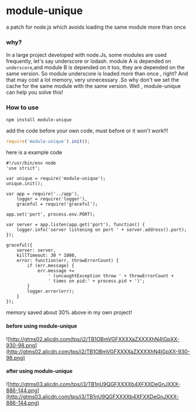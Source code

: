 module-unique
=============

a patch for node.js which avoids loading the same module more than once

### why?
In a large project developed with node.Js, some modules are used frequently, let's say underscore or lodash.
module A is depended on ```underscore```,and module B is depended on it too, they are depended on the same version. 
So module underscore is loaded more than once , right? And that may cost a lot memory, very unnecessary .So why don't 
we set the cache for the same module with the same version. Well , module-unique can help you solve this!

### How to use
```npm install module-unique```

add the code before your own code, must before or it won't work!!!
```js
require('module-unique').init();
```
here is a example code
```
#!/usr/bin/env node
'use strict';

var unique = require('module-unique');
unique.init();

var app = require('../app'),
    logger = require('logger'),
    graceful = require('graceful');

app.set('port', process.env.PORT);

var server = app.listen(app.get('port'), function() {
    logger.info('server listening on port ' + server.address().port);
});

graceful({
    server: server,
    killTimeout: 30 * 1000,
    error: function(err, throwErrorCount) {
        if (err.message) {
            err.message +=
                ' (uncaughtException throw ' + throwErrorCount +
                ' times on pid:' + process.pid + ')';
        }
        logger.error(err);
    }
});
```

memory saved  about 30% above in my own project!


#### before using module-unique
![http://gtms02.alicdn.com/tps/i2/TB1OBmVGFXXXXaZXXXXhN4IGpXX-930-98.png](http://gtms02.alicdn.com/tps/i2/TB1OBmVGFXXXXaZXXXXhN4IGpXX-930-98.png)

#### after using module-unique
![http://gtms03.alicdn.com/tps/i3/TB1nU9QGFXXXXb4XFXXDeGnJXXX-886-144.png](http://gtms03.alicdn.com/tps/i3/TB1nU9QGFXXXXb4XFXXDeGnJXXX-886-144.png)